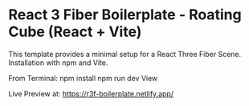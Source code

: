# React 3 Fiber Boilerplate - Roating Cube (React + Vite)

This template provides a minimal setup for a React Three Fiber Scene. 
Installation with npm and Vite.

From Terminal:
npm install
npm run dev 
View 

  Live Preview at: https://r3f-boilerplate.netlify.app/
